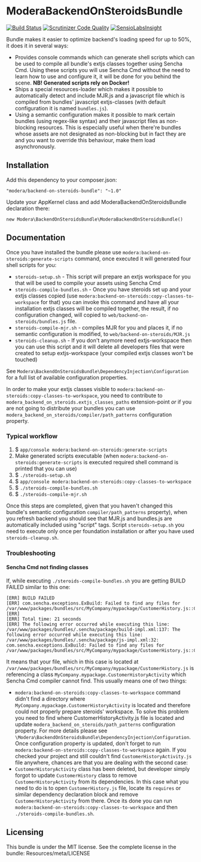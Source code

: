 # ModeraBackendOnSteroidsBundle

[![Build Status](https://travis-ci.org/modera/ModeraBackendOnSteroidsBundle.svg?branch=1.0)](https://travis-ci.org/modera/ModeraBackendOnSteroidsBundle)
[![Scrutinizer Code Quality](https://scrutinizer-ci.com/g/modera/ModeraBackendOnSteroidsBundle/badges/quality-score.png?b=master)](https://scrutinizer-ci.com/g/modera/ModeraBackendOnSteroidsBundle/?branch=master)
[![SensioLabsInsight](https://insight.sensiolabs.com/projects/c5687019-0631-4cb3-a30c-cb3fc1bcebad/mini.png)](https://insight.sensiolabs.com/projects/c5687019-0631-4cb3-a30c-cb3fc1bcebad)

Bundle makes it easier to optimize backend's loading speed for up to 50%, it does it in several ways:

 * Provides console commands which can generate shell scripts which can be used to compile all bundle's
 extjs classes together using Sencha Cmd. Using these scripts you will use Sencha Cmd without
  the need to learn how to use and configure it, it will be done for you behind the scene. **NB! Generated scripts rely on Docker!**
 * Ships a special resources-loader which makes it possible to automatically detect and include
 MJR.js and a javascript file which is compiled from bundles' javascript extjs-classes (with default configuration
 it is named `bundles.js`).
 * Using a semantic configuration makes it possible to mark certain bundles (using regex-like syntax) and their
 javascript files as non-blocking resources. This is especially useful when there're bundles whose assets
 are not designated as non-blocking but in fact they are and you want to override this behaviour, make them load
 asynchronously.

## Installation

Add this dependency to your composer.json:

    "modera/backend-on-steroids-bundle": "~1.0"

Update your AppKernel class and add ModeraBackendOnSteroidsBundle declaration there:

    new Modera\BackendOnSteroidsBundle\ModeraBackendOnSteroidsBundle()

## Documentation

Once you have installed the bundle please use `modera:backend-on-steroids:generate-scripts` command, once
executed it will generated four shell scripts for you:

 * `steroids-setup.sh`  - This script will prepare an extjs workspace for you that will be used to compile your
 assets using Sencha Cmd
 * `steroids-compile-bundles.sh` - Once you have steroids set up and your extjs classes copied (use `modera:backend-on-steroids:copy-classes-to-workspace`
 for that) you can invoke this command and have all your installation extjs classes will be compiled together, the result, if
 no configuration changed, will copied to `web/backend-on-steroids/bundles.js` file.
 * `steroids-compile-mjr.sh` - compiles MJR for you and places it, if no semantic configuration is modified, to
 `web/backend-on-steroids/MJR.js`
 * `steroids-cleanup.sh`  - If you don't anymore need extjs-workspace then you can use this script and it will delete
 all developers files that were created to setup extjs-workspace (your compiled extjs classes won't be touched)

See `Modera\BackendOnSteroidsBundle\DependencyInjection\Configuration` for a full list of available configuration
properties.

In order to make your extjs classes visible to `modera:backend-on-steroids:copy-classes-to-workspace`, you need to contribute
to `modera_backend_on_steroids.extjs_classes_paths` extension-point *or* if you are not going to distribute your bundles
you can use `modera_backend_on_steroids/compiler/path_patterns` configuration property.

### Typical workflow

1. $ `app/console modera:backend-on-steroids:generate-scripts`
2. Make generated scripts executable (when `modera:backend-on-steroids:generate-scripts` is executed required shell command is printed that you can use)
3. $ `./steroids-setup.sh`
4. $ `app/console modera:backend-on-steroids:copy-classes-to-workspace`
5. $ `./steroids-compile-bundles.sh`
6. $ `./steroids-compile-mjr.sh`

Once this steps are completed, given that you haven't changed this bundle's semantic configuration
`compiler/path_patterns` property), when you refresh backend you should see that MJR.js and bundles.js are
automatically included using "script" tags. Script `steroids-setup.sh` you need to execute only once per
foundation installation or after you have used `steroids-cleanup.sh`.

### Troubleshooting

#### Sencha Cmd not finding classes

If, while executing `./steroids-compile-bundles.sh` you are getting BUILD FAILED similar to this one:

```
[ERR] BUILD FAILED
[ERR] com.sencha.exceptions.ExBuild: Failed to find any files for /var/www/packages/bundles/src/MyCompany/mypackage/CustomerHistory.js::ClassRequire::MyCompany.mypackage.CustomerHistoryActivity
[ERR]
[ERR] Total time: 21 seconds
[ERR] The following error occurred while executing this line:
/var/www/packages/bundles/.sencha/package/build-impl.xml:137: The following error occurred while executing this line:
/var/www/packages/bundles/.sencha/package/js-impl.xml:32: com.sencha.exceptions.ExBuild: Failed to find any files for
/var/www/packages/bundles/src/MyCompany/mypackage/CustomerHistory.js::ClassRequire::MyCompany.mypackage.CustomerHistoryActivity
```

It means that your file, which in this case is located at `/var/www/packages/bundles/src/MyCompany/mypackage/CustomerHistory.js`
is referencing a class `MyCompany.mypackage.CustomerHistoryActivity` which Sencha Cmd compiler cannot find. This usually
means one of two things:

- `modera:backend-on-steroids:copy-classes-to-workspace` command didn't find a directory where `MyCompany.mypackage.CustomerHistoryActivity` is
located and therefore could not properly prepare steroids' workspace. To solve this problem you need to find where CustomerHistoryActivity.js
file is located and update `modera_backend_on_steroids/path_patterns` configuration property. For more details
please see `\Modera\BackendOnSteroidsBundle\DependencyInjection\Configuration`. Once configuration property is updated,
don't forget to run `modera:backend-on-steroids:copy-classes-to-workspace` again. If you checked your project and still
couldn't find `CustomerHistoryActivity.js` file anywhere, chances are that you are dealing with the second case:
- `CustomerHistoryActivity` class has been deleted, but developer simply forgot to update `CustomerHistory` class to remove
`CustomerHistoryActivity`  from its dependencies. In this case what you need to do is to open `CustomerHistory.js` file,
locate its `requires` or similar dependency declaration block and remove `CustomerHistoryActivity` from there. Once
its done you can run `modera:backend-on-steroids:copy-classes-to-workspace` and then `./steroids-compile-bundles.sh`.

## Licensing

This bundle is under the MIT license. See the complete license in the bundle:
Resources/meta/LICENSE
